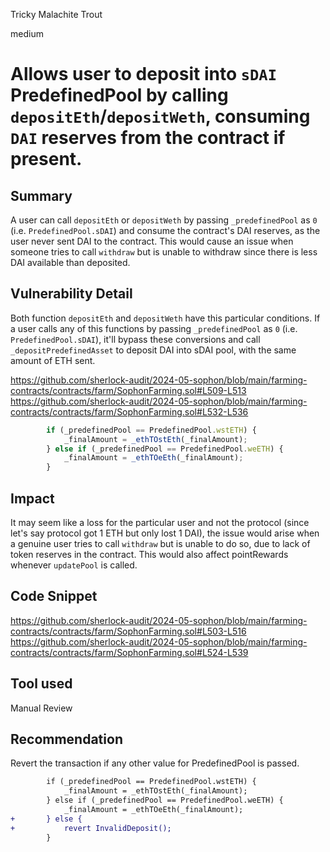 Tricky Malachite Trout

medium

# Allows user to deposit into `sDAI` PredefinedPool by calling `depositEth`/`depositWeth`, consuming `DAI` reserves from the contract if present.

## Summary
A user can call `depositEth` or `depositWeth` by passing `_predefinedPool` as `0` (i.e. `PredefinedPool.sDAI`) and consume the contract's DAI reserves, as the user never sent DAI to the contract. This would cause an issue when someone tries to call `withdraw` but is unable to withdraw since there is less DAI available than deposited.

## Vulnerability Detail
Both function `depositEth` and `depositWeth` have this particular conditions. If a user calls any of this functions by passing `_predefinedPool` as `0` (i.e. `PredefinedPool.sDAI`), it'll bypass these conversions and call `_depositPredefinedAsset` to deposit DAI into sDAI pool, with the same amount of ETH sent.

https://github.com/sherlock-audit/2024-05-sophon/blob/main/farming-contracts/contracts/farm/SophonFarming.sol#L509-L513
https://github.com/sherlock-audit/2024-05-sophon/blob/main/farming-contracts/contracts/farm/SophonFarming.sol#L532-L536
```javascript
        if (_predefinedPool == PredefinedPool.wstETH) {
            _finalAmount = _ethTOstEth(_finalAmount);
        } else if (_predefinedPool == PredefinedPool.weETH) {
            _finalAmount = _ethTOeEth(_finalAmount);
        }
```

## Impact
It may seem like a loss for the particular user and not the protocol (since let's say protocol got 1 ETH but only lost 1 DAI), the issue would arise when a genuine user tries to call `withdraw` but is unable to do so, due to lack of token reserves in the contract. This would also affect pointRewards whenever `updatePool` is called.

## Code Snippet
https://github.com/sherlock-audit/2024-05-sophon/blob/main/farming-contracts/contracts/farm/SophonFarming.sol#L503-L516
https://github.com/sherlock-audit/2024-05-sophon/blob/main/farming-contracts/contracts/farm/SophonFarming.sol#L524-L539

## Tool used

Manual Review

## Recommendation

Revert the transaction if any other value for PredefinedPool is passed.
```diff
        if (_predefinedPool == PredefinedPool.wstETH) {
            _finalAmount = _ethTOstEth(_finalAmount);
        } else if (_predefinedPool == PredefinedPool.weETH) {
            _finalAmount = _ethTOeEth(_finalAmount);
+       } else {
+           revert InvalidDeposit();
        }
```
